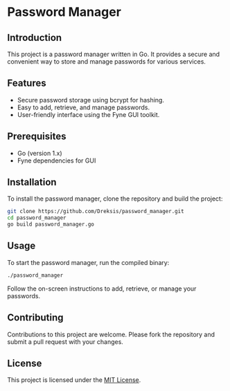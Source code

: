 # Password Manager

## Introduction
This project is a password manager written in Go. It provides a secure and convenient way to store and manage passwords for various services.  

## Features
- Secure password storage using bcrypt for hashing.
- Easy to add, retrieve, and manage passwords.
- User-friendly interface using the Fyne GUI toolkit.

## Prerequisites
- Go (version 1.x)
- Fyne dependencies for GUI

## Installation
To install the password manager, clone the repository and build the project:

```bash
git clone https://github.com/Dreksis/password_manager.git
cd password_manager
go build password_manager.go
```

## Usage
To start the password manager, run the compiled binary:

```bash
./password_manager
```

Follow the on-screen instructions to add, retrieve, or manage your passwords.

## Contributing
Contributions to this project are welcome. Please fork the repository and submit a pull request with your changes.

## License
This project is licensed under the [MIT License](LICENSE).

